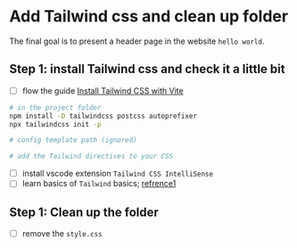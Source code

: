 # Add Tailwind css and clean up folder 

The final goal is to present a header page in the website `hello world`. 

## Step 1: install Tailwind css and check it a little bit 

- [ ] flow the guide [Install Tailwind CSS with Vite](https://tailwindcss.com/docs/guides/vite)

```bash 
# in the project folder
npm install -D tailwindcss postcss autoprefixer
npx tailwindcss init -p

# config template path (ignored)

# add the Tailwind directives to your CSS

```
- [ ] install vscode extension `Tailwind CSS IntelliSense` 
- [ ] learn basics of `Tailwind` basics; [refrence1](https://www.freecodecamp.org/news/what-is-tailwind-css-a-beginners-guide/)

## Step 1: Clean up the folder 

- [ ] remove the `style.css`




